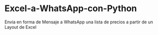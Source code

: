 # Excel-a-WhatsApp-con-Python
Envia en forma de Mensaje a WhatsApp una lista de precios a partir de un Layout de Excel

